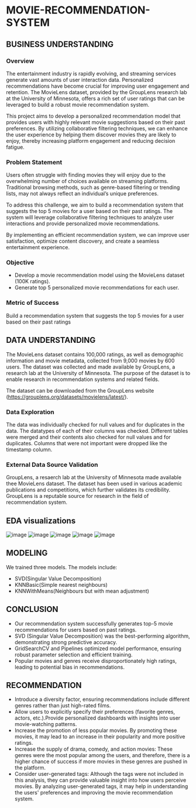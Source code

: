 # MOVIE-RECOMMENDATION-SYSTEM
## BUSINESS UNDERSTANDING 
### Overview
The entertainment industry is rapidly evolving, and streaming services generate vast amounts of user interaction data. Personalized recommendations have become crucial for improving user engagement and retention. The MovieLens dataset, provided by the GroupLens research lab at the University of Minnesota, offers a rich set of user ratings that can be leveraged to build a robust movie recommendation system.

This project aims to develop a personalized recommendation model that provides users with highly relevant movie suggestions based on their past preferences. By utilizing collaborative filtering techniques, we can enhance the user experience by helping them discover movies they are likely to enjoy, thereby increasing platform engagement and reducing decision fatigue.
### Problem Statement
Users often struggle with finding movies they will enjoy due to the overwhelming number of choices available on streaming platforms. Traditional browsing methods, such as genre-based filtering or trending lists, may not always reflect an individual’s unique preferences.

To address this challenge, we aim to build a recommendation system that suggests the top 5 movies for a user based on their past ratings. The system will leverage collaborative filtering techniques to analyze user interactions and provide personalized movie recommendations.

By implementing an efficient recommendation system, we can improve user satisfaction, optimize content discovery, and create a seamless entertainment experience.
### Objective
- Develop a movie recommendation model using the MovieLens dataset (100K ratings).
- Generate top 5 personalized movie recommendations for each user.
### Metric of Success
Build a recommendation system that suggests the top 5 movies for a user based on their past ratings
## DATA UNDERSTANDING
The MovieLens dataset contains 100,000 ratings, as well as demographic information and movie metadata, collected from 9,000 movies by 600 users. The dataset was collected and made available by GroupLens, a research lab at the University of Minnesota. The purpose of the dataset is to enable research in recommendation systems and related fields.

The dataset can be downloaded from the GroupLens website (https://grouplens.org/datasets/movielens/latest/).
### Data Exploration
The data was individually checked for null values and for duplicates in the data. The datatypes of each of their columns was checked. Different tables were merged and their contents also checked for null values and for duplicates. Columns that were not important were dropped like the timestamp column.
### External Data Source Validation
GroupLens, a resaerch lab at the University of Minnesota made available thee MovieLens dataset. The dataset has been used in various academic publications and competitions, which further validates its credibility. GroupLens is a reputable source for research in the field of recommendation system.
## EDA visualizations
![image](https://github.com/user-attachments/assets/787e75f2-0b9b-49a6-8056-94353263c8bf)
![image](https://github.com/user-attachments/assets/89340fcc-0f98-46ac-8526-baa4586df27c)
![image](https://github.com/user-attachments/assets/9359d5c0-a3af-48d6-bccc-30a15236fa82)
![image](https://github.com/user-attachments/assets/c506ad78-e60f-4110-912a-f0f6439ce329)
![image](https://github.com/user-attachments/assets/66050b90-0e63-4f81-a9f7-6790d51c2dd4)
## MODELING
We trained three models.
The models include:
 - SVD(Singular Value Decomposition)
 - KNNBasic(Simple nearest neighbours)
 - KNNWithMeans(Neighbours but with mean adjustment)
## CONCLUSION
- Our recommendation system successfully generates top-5 movie recommendations for users based on past ratings.
- SVD (Singular Value Decomposition) was the best-performing algorithm, demonstrating strong predictive accuracy.
- GridSearchCV and Pipelines optimized model performance, ensuring robust parameter selection and efficient training.
- Popular movies and genres receive disproportionately high ratings, leading to potential bias in recommendations.
## RECOMMENDATION
- Introduce a diversity factor, ensuring recommendations include different genres rather than just high-rated films.
- Allow users to explicitly specify their preferences (favorite genres, actors, etc.).Provide personalized dashboards with insights into user movie-watching patterns.
- Increase the promotion of less popular movies. By promoting these movies, it may lead to an increase in their popularity and more positive ratings.
- Increase the supply of drama, comedy, and action movies: These genres were the most popular among the users, and therefore, there is a higher chance of success if more movies in these genres are pushed in the platform.
- Consider user-generated tags: Although the tags were not included in this analysis, they can provide valuable insight into how users perceive movies. By analyzing user-generated tags, it may help in understanding the users' preferences and improving the movie recommendation system.

